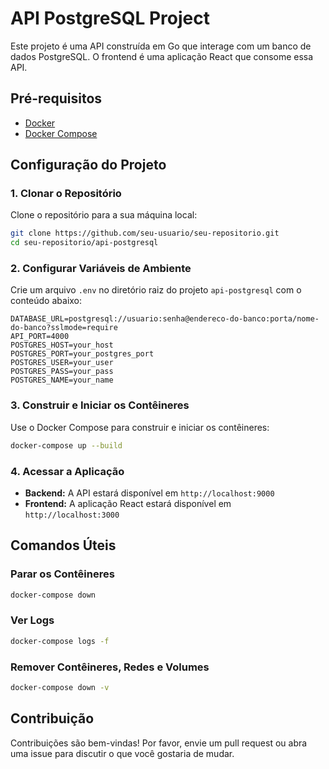 # API PostgreSQL Project

Este projeto é uma API construída em Go que interage com um banco de dados PostgreSQL. O frontend é uma aplicação React que consome essa API.

## Pré-requisitos

- [Docker](https://www.docker.com/)
- [Docker Compose](https://docs.docker.com/compose/)

## Configuração do Projeto

### 1. Clonar o Repositório

Clone o repositório para a sua máquina local:

```bash
git clone https://github.com/seu-usuario/seu-repositorio.git
cd seu-repositorio/api-postgresql
```

### 2. Configurar Variáveis de Ambiente

Crie um arquivo `.env` no diretório raiz do projeto `api-postgresql` com o conteúdo abaixo:

```env
DATABASE_URL=postgresql://usuario:senha@endereco-do-banco:porta/nome-do-banco?sslmode=require
API_PORT=4000
POSTGRES_HOST=your_host
POSTGRES_PORT=your_postgres_port
POSTGRES_USER=your_user
POSTGRES_PASS=your_pass
POSTGRES_NAME=your_name
```

### 3. Construir e Iniciar os Contêineres

Use o Docker Compose para construir e iniciar os contêineres:

```bash
docker-compose up --build
```

### 4. Acessar a Aplicação

- **Backend:** A API estará disponível em `http://localhost:9000`
- **Frontend:** A aplicação React estará disponível em `http://localhost:3000`

## Comandos Úteis

### Parar os Contêineres

```bash
docker-compose down
```

### Ver Logs

```bash
docker-compose logs -f
```

### Remover Contêineres, Redes e Volumes

```bash
docker-compose down -v
```

## Contribuição

Contribuições são bem-vindas! Por favor, envie um pull request ou abra uma issue para discutir o que você gostaria de mudar.

